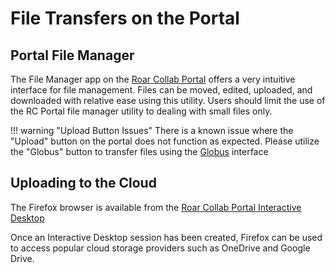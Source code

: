 # File Transfers on the Portal

## Portal File Manager

The File Manager app on the [Roar Collab Portal](../../running-jobs/portal.md) offers a very 
intuitive interface for file management. Files can be moved, edited, uploaded, and downloaded 
with relative ease using this utility. Users should limit the use of the RC Portal file manager 
utility to dealing with small files only.

!!! warning "Upload Button Issues"
	There is a known issue where the "Upload" button on the portal does not function as 
	expected. Please utilize the "Globus" button to transfer files using the [Globus](globus.md) interface

## Uploading to the Cloud

The Firefox browser is available from the [Roar Collab Portal Interactive Desktop](../../running-jobs/portal.md)

Once an Interactive Desktop session has been created, Firefox can be used to access popular cloud storage providers
such as OneDrive and Google Drive.
